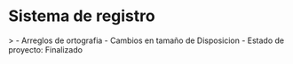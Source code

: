 <h1>Sistema de registro</h1>>
- Arreglos de ortografia
- Cambios en tamaño de Disposicion
- Estado de proyecto: Finalizado
